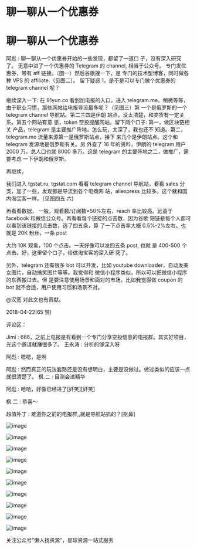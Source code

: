 # 聊一聊从一个优惠券

# 聊一聊从一个优惠券

阿彪 : 聊一聊从一个优惠券开始的一些发现，都留了一道口 子，没有深入研究了。 无意中进了一个优惠券的 Telegram 的 channel, 相当于公众号。 专门发优惠券，带有 aff 链接。（图一）然后谷歌搜一下，是 专门的技术型博客，同时做各种 VPS 的 affiliate.（见图二）。 留下疑惑 1，是不是可以专门做个优惠券的 telegram channel 呢？

继续深入一下: 在 91yun.co 看到加电报的入口，进入 telegram.me。稍微等等， 由于职业习惯，那些网站给电报导流最多呢？（见图三）第 一个是俄罗斯的一个 telegram channel 导航站。第二三四是伊朗 站点，没太清楚，和卖货有一定关系。第五个网站有意 思，token 空投提醒网站。留下两个口子: 第一，做区块链相关 产品，telegram 是主要推广阵地，怎么玩，太深了，我也还不 知道。第二，telegram.me 流量来源第一是俄罗斯站点，接下 来几个是伊朗站点。这个和 telegram 发源地是俄罗斯有关。另 外查了 16 年的资料，伊朗的 telegram 用户 2000 万，总人口也就 8000 多万。这是 telegram 的主要阵地之二，做推广，需要考虑 一下伊朗和俄罗斯。

再继续，

我们进入 tgstat.ru, tgstat.com 看看 telegram channel 导航站，看看 sales 分类，加了一些，发现都是导流到各个电商网 站，aliexpress 比较多。这个就和国内淘宝客一样。（见图四五 六)

再看看数据， 一般，观看数/订阅数=50%左右，reach 率比较高。远高于 facebook 和微信公众号。再看看每个链接的点击数，因为谷歌 短链是每个人都可以看到该链接的点击数，选了四五条，算 了一下点击率大概 0.5%-2%左右。也就是 20K 粉丝，一条 post

大约 10K 观看，100 个点击。一天好像可以发四五条 post, 也就 是 400-500 个点击。好，这里留个口子，给做淘宝客的深入研 究了。

另外，telegram 还有很多 bot 可以开发，比如 youtube downloader，自动发美女图片，自动搞笑图片等等。我觉得和 微信小程序类似，所以可以把微信小程序的东西搬过去。但 是要注意使用场景和面对的市场。比如我觉得做 coupon 的 bot 就不合适，用户使用习惯和场景不对。

@汉宽 对此文也有贡献。

2018-04-22(65 赞)

评论区：

Jimi : 666，之前上电报是有看到一个专门分享空投信息的电报群。其实好项目，光这个邀请就赚很多了。 王永涛 : 分析的够深入呀

阿彪 : 嗯嗯，是啊

阿彪 : 然而真正的玩法套路还是没有想明白，主要是没做过。做过类似的应该一点就很清楚了。 枫.二 : 目测会进精华

阿彪 : 哈哈，好像已经进了[奸笑][奸笑]

枫.二 : 恭喜～

超值补丁 : 难道你之前的电报群,,就是导航站抓的？[抠鼻]

![image](img/Image_267.png)

![image](img/Image_268.png)

![image](img/Image_269.png)

![image](img/Image_270.png)

![image](img/Image_271.png)

![image](img/Image_272.png)

![image](img/Image_273.png)

![image](img/Image_274.png)

![image](img/Image_275.png)

![image](img/Image_276.png)

关注公众号"懒人找资源"，星球资源一站式服务